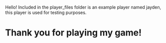 Hello!
Included in the player_files folder is an example player named jayden, this player is used for testing purposes.

Thank you for playing my game!
===
